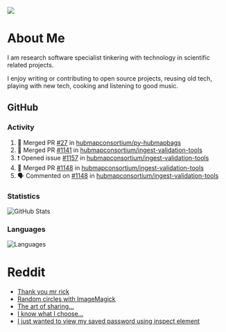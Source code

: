 ![](https://komarev.com/ghpvc/?username=icaoberg)

# About Me
I am research software specialist tinkering with technology in scientific related projects.

I enjoy writing or contributing to open source projects, reusing old tech, playing with new tech, cooking and listening to good music.

## GitHub
### Activity
<!--START_SECTION:activity-->
1. 🎉 Merged PR [#27](https://github.com/hubmapconsortium/py-hubmapbags/pull/27) in [hubmapconsortium/py-hubmapbags](https://github.com/hubmapconsortium/py-hubmapbags)
2. 🎉 Merged PR [#1141](https://github.com/hubmapconsortium/ingest-validation-tools/pull/1141) in [hubmapconsortium/ingest-validation-tools](https://github.com/hubmapconsortium/ingest-validation-tools)
3. ❗️ Opened issue [#1157](https://github.com/hubmapconsortium/ingest-validation-tools/issues/1157) in [hubmapconsortium/ingest-validation-tools](https://github.com/hubmapconsortium/ingest-validation-tools)
4. 🎉 Merged PR [#1148](https://github.com/hubmapconsortium/ingest-validation-tools/pull/1148) in [hubmapconsortium/ingest-validation-tools](https://github.com/hubmapconsortium/ingest-validation-tools)
5. 🗣 Commented on [#1148](https://github.com/hubmapconsortium/ingest-validation-tools/issues/1148) in [hubmapconsortium/ingest-validation-tools](https://github.com/hubmapconsortium/ingest-validation-tools)
<!--END_SECTION:activity-->

### Statistics
![GitHub Stats](https://github-readme-stats.vercel.app/api?username=icaoberg&count_private=true&show_icons=true)

### Languages
![Languages](https://github-readme-stats.vercel.app/api/top-langs/?username=icaoberg&show_icons=true&langs_count=10&hide=HTML,CSS,M)

# Reddit
<!-- BLOG-POST-LIST:START -->
- [Thank you mr rick](https://www.reddit.com/r/u_icaoberg/comments/pvvwci/thank_you_mr_rick/)
- [Random circles with ImageMagick](https://www.reddit.com/r/u_icaoberg/comments/p04t90/random_circles_with_imagemagick/)
- [The art of sharing...](https://www.reddit.com/r/u_icaoberg/comments/oyp9pc/the_art_of_sharing/)
- [I know what I choose…](https://www.reddit.com/r/u_icaoberg/comments/oyoolb/i_know_what_i_choose/)
- [I just wanted to view my saved password using inspect element](https://www.reddit.com/r/u_icaoberg/comments/oyol4r/i_just_wanted_to_view_my_saved_password_using/)
<!-- BLOG-POST-LIST:END -->
